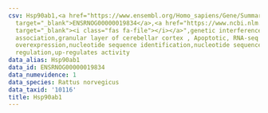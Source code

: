 ```yaml
---
csv: Hsp90ab1,<a href="https://www.ensembl.org/Homo_sapiens/Gene/Summary?db=core;g=ENSRNOG00000019834"
  target="_blank">ENSRNOG00000019834</a>,<a href="https://www.ncbi.nlm.nih.gov/pubmed/30467350"
  target="_blank"><i class="fas fa-file"></i></a>",genetic interference,functional
  association,granular layer of cerebellar cortex , Apoptotic, RNA-seq assay, hsf-1
  overexpression,nucleotide sequence identification,nucleotide sequence identification,transcriptional
  regulation,up-regulates activity
data_alias: Hsp90ab1
data_id: ENSRNOG00000019834
data_numevidence: 1
data_species: Rattus norvegicus
data_taxid: '10116'
title: Hsp90ab1
---
```

